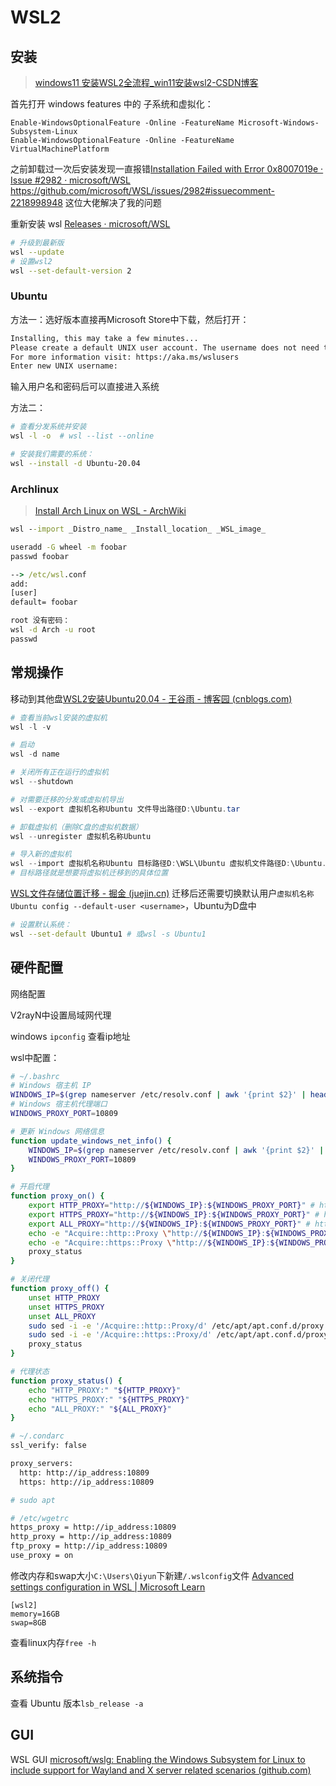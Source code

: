 # WSL2

## 安装

>[windows11 安装WSL2全流程_win11安装wsl2-CSDN博客](https://blog.csdn.net/u011119817/article/details/130745551)

首先打开 windows features 中的 子系统和虚拟化：

```powershell-admin
Enable-WindowsOptionalFeature -Online -FeatureName Microsoft-Windows-Subsystem-Linux
Enable-WindowsOptionalFeature -Online -FeatureName VirtualMachinePlatform
```

之前卸载过一次后安装发现一直报错[Installation Failed with Error 0x8007019e · Issue #2982 · microsoft/WSL](https://github.com/microsoft/WSL/issues/2982)  https://github.com/microsoft/WSL/issues/2982#issuecomment-2218998948 这位大佬解决了我的问题

重新安装 wsl [Releases · microsoft/WSL](https://github.com/microsoft/WSL/releases)

```bash
# 升级到最新版
wsl --update
# 设置wsl2
wsl --set-default-version 2
```

### Ubuntu
方法一：选好版本直接再Microsoft Store中下载，然后打开：

```bash
Installing, this may take a few minutes...
Please create a default UNIX user account. The username does not need to match your Windows username.
For more information visit: https://aka.ms/wslusers
Enter new UNIX username:
```

输入用户名和密码后可以直接进入系统

方法二：

```bash
# 查看分发系统并安装
wsl -l -o  # wsl --list --online

# 安装我们需要的系统：
wsl --install -d Ubuntu-20.04
```


### Archlinux

>  [Install Arch Linux on WSL - ArchWiki](https://wiki.archlinux.org/title/Install_Arch_Linux_on_WSL)

```cmd
wsl --import _Distro_name_ _Install_location_ _WSL_image_

useradd -G wheel -m foobar
passwd foobar

--> /etc/wsl.conf
add:
[user]
default= foobar

root 没有密码：
wsl -d Arch -u root
passwd

```


## 常规操作

移动到其他盘[WSL2安装Ubuntu20.04 - 王谷雨 - 博客园 (cnblogs.com)](https://www.cnblogs.com/konghuanxi/p/14731846.html)

```powershell
# 查看当前wsl安装的虚拟机
wsl -l -v

# 启动
wsl -d name

# 关闭所有正在运行的虚拟机
wsl --shutdown

# 对需要迁移的分发或虚拟机导出
wsl --export 虚拟机名称Ubuntu 文件导出路径D:\Ubuntu.tar

# 卸载虚拟机（删除C盘的虚拟机数据）
wsl --unregister 虚拟机名称Ubuntu

# 导入新的虚拟机
wsl --import 虚拟机名称Ubuntu 目标路径D:\WSL\Ubuntu 虚拟机文件路径D:\Ubuntu.tar --version 2
# 目标路径就是想要将虚拟机迁移到的具体位置
```

[WSL文件存储位置迁移 - 掘金 (juejin.cn)](https://juejin.cn/post/7284962800668475455)
迁移后还需要切换默认用户`虚拟机名称Ubuntu config --default-user <username>`，Ubuntu为D盘中

```bash
# 设置默认系统：
wsl --set-default Ubuntu1 # 或wsl -s Ubuntu1
```



## 硬件配置

网络配置

V2rayN中设置局域网代理

windows `ipconfig` 查看ip地址

wsl中配置：
```bash
# ~/.bashrc
# Windows 宿主机 IP
WINDOWS_IP=$(grep nameserver /etc/resolv.conf | awk '{print $2}' | head -1)
# Windows 宿主机代理端口
WINDOWS_PROXY_PORT=10809

# 更新 Windows 网络信息
function update_windows_net_info() {
    WINDOWS_IP=$(grep nameserver /etc/resolv.conf | awk '{print $2}' | head -1)
    WINDOWS_PROXY_PORT=10809
}

# 开启代理
function proxy_on() {
    export HTTP_PROXY="http://${WINDOWS_IP}:${WINDOWS_PROXY_PORT}" # http 或 socks5，取决于代理的协议
    export HTTPS_PROXY="http://${WINDOWS_IP}:${WINDOWS_PROXY_PORT}" # http 或 socks5，取决于代理的协议
    export ALL_PROXY="http://${WINDOWS_IP}:${WINDOWS_PROXY_PORT}" # http 或 socks5，取决于代理的协议
    echo -e "Acquire::http::Proxy \"http://${WINDOWS_IP}:${WINDOWS_PROXY_PORT}\";" | sudo tee -a /etc/apt/apt.conf.d/proxy.conf > /dev/null
    echo -e "Acquire::https::Proxy \"http://${WINDOWS_IP}:${WINDOWS_PROXY_PORT}\";" | sudo tee -a /etc/apt/apt.conf.d/proxy.conf > /dev/null
    proxy_status
}

# 关闭代理
function proxy_off() {
    unset HTTP_PROXY
    unset HTTPS_PROXY
    unset ALL_PROXY
    sudo sed -i -e '/Acquire::http::Proxy/d' /etc/apt/apt.conf.d/proxy.conf
    sudo sed -i -e '/Acquire::https::Proxy/d' /etc/apt/apt.conf.d/proxy.conf
    proxy_status
}

# 代理状态
function proxy_status() {
    echo "HTTP_PROXY:" "${HTTP_PROXY}"
    echo "HTTPS_PROXY:" "${HTTPS_PROXY}"
    echo "ALL_PROXY:" "${ALL_PROXY}"
}
```

```bash
# ~/.condarc
ssl_verify: false

proxy_servers:
  http: http://ip_address:10809
  https: http://ip_address:10809

# sudo apt

# /etc/wgetrc
https_proxy = http://ip_address:10809
http_proxy = http://ip_address:10809
ftp_proxy = http://ip_address:10809
use_proxy = on
```


修改内存和swap大小`C:\Users\Qiyun`下新建`/.wslconfig`文件
[Advanced settings configuration in WSL | Microsoft Learn](https://learn.microsoft.com/en-us/windows/wsl/wsl-config#configuration-setting-for-wslconfig)

```
[wsl2]
memory=16GB
swap=8GB
```

查看linux内存`free -h`


## 系统指令

查看 Ubuntu 版本`lsb_release -a`

## GUI

WSL GUI [microsoft/wslg: Enabling the Windows Subsystem for Linux to include support for Wayland and X server related scenarios (github.com)](https://github.com/microsoft/wslg)
